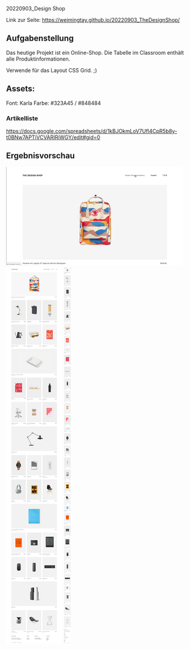 20220903_Design Shop

Link zur Seite: https://weimingtay.github.io/20220903_TheDesignShop/

## Aufgabenstellung

Das heutige Projekt ist ein Online-Shop. Die Tabelle im Classroom enthält alle Produktinformationen.

Verwende für das Layout CSS Grid. ;)

## Assets:
Font: Karla
Farbe: #323A45 / #848484

### Artikelliste
https://docs.google.com/spreadsheets/d/1kBJOkmLoV7Ufl4CpR5b8y-t0BNw7APTiVCVARIRiWGY/edit#gid=0

## Ergebnisvorschau
![desktop ansicht](assets/img/readme/Lev3_6_Project_css-vertiefung_the-design-shop.gif)
![mobile ansicht](assets/img/readme/Lev3_6_Project_css-vertiefung_the-design-shop-desktop.png)
![funktions übersicht](assets/img/readme/Lev3_6_Project_css-vertiefung_the-design-shop-mobile.png)